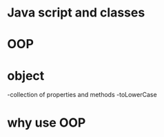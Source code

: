 # Java script and classes

# OOP 

# object

-collection of properties and methods
-toLowerCase

# why use OOP

